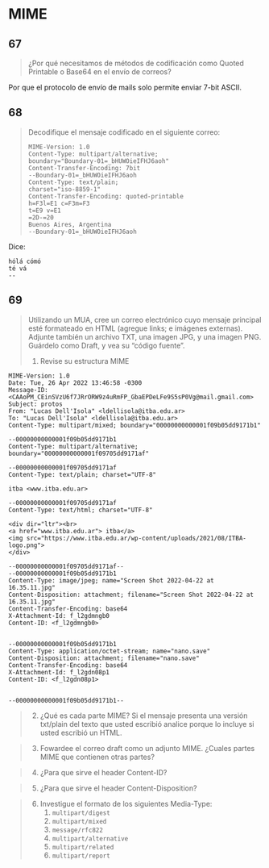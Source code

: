 # MIME

## 67

> ¿Por qué necesitamos de métodos de codificación como Quoted Printable o Base64 en el envío de correos?

Por que el protocolo de envío de mails solo permite enviar 7-bit ASCII.

## 68

> Decodifique el mensaje codificado en el siguiente correo:
>
> ```
> MIME-Version: 1.0
> Content-Type: multipart/alternative;
> boundary="Boundary-01=_bHUWOieIFHJ6aoh"
> Content-Transfer-Encoding: 7bit
> --Boundary-01=_bHUWOieIFHJ6aoh
> Content-Type: text/plain;
> charset="iso-8859-1"
> Content-Transfer-Encoding: quoted-printable
> h=F3l=E1 c=F3m=F3
> t=E9 v=E1
> =2D-=20
> Buenos Aires, Argentina
> --Boundary-01=_bHUWOieIFHJ6aoh
> ```

Dice:

```
hólá cómó
té vá
-- 
```

## 69

> Utilizando un MUA, cree un correo electrónico cuyo mensaje principal esté formateado en HTML (agregue links; e imágenes externas). Adjunte también un archivo TXT, una imagen JPG, y una imagen PNG. Guárdelo como Draft, y vea su “código fuente”.
>
> 1. Revise su estructura MIME

```
MIME-Version: 1.0
Date: Tue, 26 Apr 2022 13:46:58 -0300
Message-ID: <CAAoPM_CEinSVzU6f7JRrORW9z4uRmFP_GbaEPDeLFe9S5sP0Vg@mail.gmail.com>
Subject: protos
From: "Lucas Dell'Isola" <ldellisola@itba.edu.ar>
To: "Lucas Dell'Isola" <ldellisola@itba.edu.ar>
Content-Type: multipart/mixed; boundary="00000000000001f09b05dd9171b1"

--00000000000001f09b05dd9171b1
Content-Type: multipart/alternative; boundary="00000000000001f09705dd9171af"

--00000000000001f09705dd9171af
Content-Type: text/plain; charset="UTF-8"

itba <www.itba.edu.ar>

--00000000000001f09705dd9171af
Content-Type: text/html; charset="UTF-8"

<div dir="ltr"><br>
<a href="www.itba.edu.ar"> itba</a>
<img src="https://www.itba.edu.ar/wp-content/uploads/2021/08/ITBA-logo.png">
</div>

--00000000000001f09705dd9171af--
--00000000000001f09b05dd9171b1
Content-Type: image/jpeg; name="Screen Shot 2022-04-22 at 16.35.11.jpg"
Content-Disposition: attachment; filename="Screen Shot 2022-04-22 at 16.35.11.jpg"
Content-Transfer-Encoding: base64
X-Attachment-Id: f_l2gdmngb0
Content-ID: <f_l2gdmngb0>


--00000000000001f09b05dd9171b1
Content-Type: application/octet-stream; name="nano.save"
Content-Disposition: attachment; filename="nano.save"
Content-Transfer-Encoding: base64
X-Attachment-Id: f_l2gdn08p1
Content-ID: <f_l2gdn08p1>


--00000000000001f09b05dd9171b1--
```

> 2. ¿Qué es cada parte MIME? Si el mensaje presenta una versión txt/plain del texto que usted escribió analice porque lo incluye si usted escribió un HTML.



> 3. Fowardee el correo draft como un adjunto MIME. ¿Cuales partes MIME que contienen
>    otras partes?



> 4. ¿Para que sirve el header Content-ID?



> 5. ¿Para que sirve el header Content-Disposition?



> 6. Investigue el formato de los siguientes Media-Type:
>    1. `multipart/digest`
>    2. `multipart/mixed`
>    3. `message/rfc822`
>    4. `multipart/alternative`
>    5. `multipart/related`
>    6. `multipart/report`